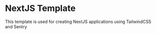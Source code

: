 # NextJS Template

This template is used for creating NextJS applications using TailwindCSS and Sentry
